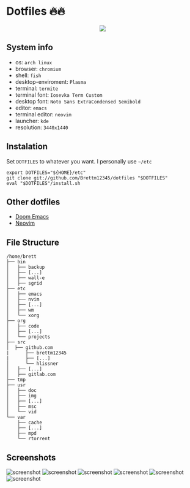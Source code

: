 # Dotfiles :fire::fire:

<p align="center">
  <a href="https://xkcd.com/1319/">
    <img src="https://imgs.xkcd.com/comics/automation.png" />
  </a>
</p>

## System info
* os: `arch linux`
* browser: `chromium`
* shell: `fish`
* desktop-enviroment: `Plasma`
* terminal: `termite`
* terminal font: `Iosevka Term Custom`
* desktop font: `Noto Sans ExtraCondensed Semibold`
* editor: `emacs`
* terminal editor: `neovim`
* launcher: `kde`
* resolution: `3440x1440`

## Instalation
Set `DOTFILES` to whatever you want.
I personally use `~/etc`
``` shell
export DOTFILES="${HOME}/etc"
git clone git://github.com/Brettm12345/dotfiles "$DOTFILES"
eval "$DOTFILES"/install.sh
```

## Other dotfiles
* [Doom Emacs](https://github.com/Brettm12345/doom-emacs-literate-config "Doom Emacs literate config")
* [Neovim](https://github.com/Brettm12345/vim-config "Neovim configuration")

## File Structure
```
/home/brett
├── bin
│   ├── backup
│   ├── [...]
│   ├── wall-e
│   ├── sgrid
├── etc
│   ├── emacs
│   ├── nvim
│   ├── [...]
│   ├── wm
│   └── xorg
├── org
│   ├── code
│   ├── [...]
│   └── projects
├── src
│  ├── github.com
|      ├── brettm12345
|      ├── [...]
│      └── hlissner
│   ├── [...]
│   ├── gitlab.com
├── tmp
├── usr
│   ├── doc
│   ├── img
│   ├── [...]
│   ├── msc
│   └── vid
└── var
    ├── cache
    ├── [...]
    ├── mpd
    └── rtorrent
```

## Screenshots
![screenshot](https://i.redd.it/iohg4qda05721.png)
![screenshot](https://ptpimg.me/qpq64p.png)
![screenshot](https://ptpimg.me/1yf338.png)
![screenshot](https://ptpimg.me/gvv9l9.png)
![screenshot](https://ptpimg.me/hzo19i.png)
![screenshot](https://ptpimg.me/5a7yiw.png)

